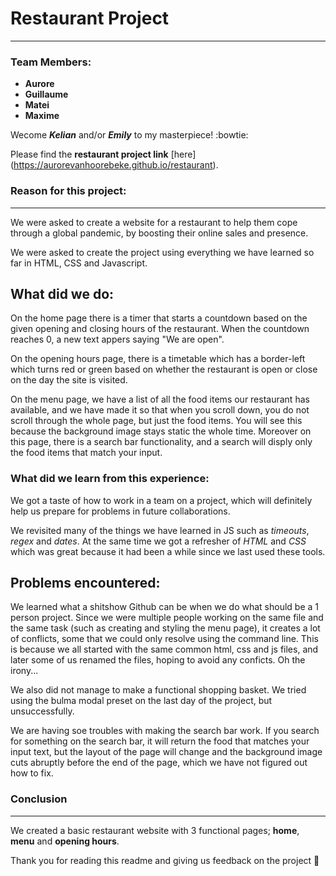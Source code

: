 # Restaurant Project
___________

### Team Members:

- **Aurore** 
- **Guillaume** 
- **Matei**
- **Maxime** 

Wecome ***Kelian*** and/or ***Emily*** to my masterpiece! :bowtie:

Please find the **restaurant project link** [here] (https://aurorevanhoorebeke.github.io/restaurant).


### Reason for this project:
________

We were asked to create a website for a restaurant to help them cope through a global pandemic, by boosting their online sales and presence. 

We were asked to create the project using everything we have learned so far in HTML, CSS and Javascript.


## What did we do:

On the home page there is a timer that starts a countdown based on the given opening and closing hours of the restaurant. When the countdown reaches 0, a new text appers saying "We are open".

On the opening hours page, there is a timetable which has a border-left which turns red or green based on whether the restaurant is open or close on the day the site is visited.

On the menu page, we have a list of all the food items our restaurant has available, and we have made it so that when you scroll down, you do not scroll through the whole page, but just the food items. You will see this because the background image stays static the whole time. Moreover on this page, there is a search bar functionality, and a search will disply only the food items that match your input.


### What did we learn from this experience:

We got a taste of how to work in a team on a project, which will definitely help us prepare for problems in future collaborations.

We revisited many of the things we have learned in JS such as *timeouts*, *regex* and *dates*. At the same time we got a refresher of *HTML* and *CSS* which was great because it had been a while since we last used these tools.


## Problems encountered:

We learned what a shitshow Github can be when we do what should be a 1 person project. Since we were multiple people working on the same file and the same task (such as creating and styling the menu page), it creates a lot of conflicts, some that we could only resolve using the command line. This is because we all started with the same common html, css and js files, and later some of us renamed the files, hoping to avoid any conficts. Oh the irony...

We also did not manage to make a functional shopping basket. We tried using the bulma modal preset on the last day of the project, but unsuccessfully. 

We are having soe troubles with making the search bar work. If you search for something on the search bar, it will return the food that matches your input text, but the layout of the page will change and the background image cuts abruptly before the end of the page, which we have not figured out how to fix.


### Conclusion
_____

We created a basic restaurant website with 3 functional pages; **home**, **menu** and **opening hours**.

Thank you for reading this readme and giving us feedback on the project :punch: 
